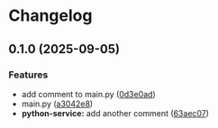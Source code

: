 # Changelog

## 0.1.0 (2025-09-05)


### Features

* add comment to main.py ([0d3e0ad](https://github.com/Nightfall3594/Test_Release-Please/commit/0d3e0ad38bf357871d06836e8b49d4cb8e02364c))
* main.py ([a3042e8](https://github.com/Nightfall3594/Test_Release-Please/commit/a3042e832e00a570489ef414a23da5143d61a7cc))
* **python-service:** add another comment ([63aec07](https://github.com/Nightfall3594/Test_Release-Please/commit/63aec07868538a7bc1ef72b86a155c679b2a2285))
